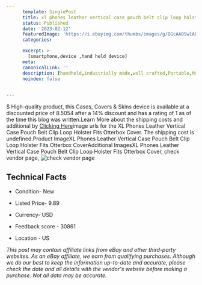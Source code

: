 ```yaml
---
      template: SinglePost
      title: xl phones leather vertical case pouch belt clip loop holster fits otterbox cover
      status: Published
      date: '2023-02-12'
      featuredImage: 'https://i.ebayimg.com/thumbs/images/g/OGcAAOSwlAFb19jB/s-l225.jpg'
      categories: 

      excerpt: >-
        [smartphone,device ,hand held device]
      meta:
      canonicalLink: ''
      description: [handheld,industrially made,well crafted,Portable,Mobile,Compact,Convenient,Lightweight,Maneuverable,Man-portable,Miniature,Carriable,Hand-held,Light,Holdable,Transportable,Mobile device,Pocket-sized,On-the-go,Wireless,Cordless,Compact size,Convenient size, smartphone,device ,hand held device]
      noindex: false

        
---
```

$
    High-quality product, this Cases, Covers & Skins device is available at a discounted price of 8.5054 after a 14% discount and has a rating of 1 as of the time this blog was written.Learn More about the shipping costs and additional by [Clicking Here](https://www.ebay.com/itm/273533098420?hash=item3fafd7d9b4%3Ag%3AOGcAAOSwlAFb19jB&mkevt=1&mkcid=1&mkrid=711-53200-19255-0&campid=%253CePNCampaignId%253E&customid=%253CreferenceId%253E&toolid=10049)image urls for the XL Phones Leather Vertical Case Pouch Belt Clip Loop Holster Fits Otterbox Cover. The shipping cost is undefined.Product ImageXL Phones Leather Vertical Case Pouch Belt Clip Loop Holster Fits Otterbox CoverAdditional ImagesXL Phones Leather Vertical Case Pouch Belt Clip Loop Holster Fits Otterbox Cover, check vendor page, ![check vendor page](https://origin-galleryplus.ebayimg.com/ws/web/273533098420_2_0_1/225x225.jpg,https://origin-galleryplus.ebayimg.com/ws/web/273533098420_3_0_1/225x225.jpg,https://origin-galleryplus.ebayimg.com/ws/web/273533098420_4_0_1/225x225.jpg,https://origin-galleryplus.ebayimg.com/ws/web/273533098420_5_0_1/225x225.jpg,https://origin-galleryplus.ebayimg.com/ws/web/273533098420_6_0_1/225x225.jpg,https://origin-galleryplus.ebayimg.com/ws/web/273533098420_7_0_1/225x225.jpg,https://origin-galleryplus.ebayimg.com/ws/web/273533098420_8_0_1/225x225.jpg,https://origin-galleryplus.ebayimg.com/ws/web/273533098420_9_0_1/225x225.jpg,https://origin-galleryplus.ebayimg.com/ws/web/273533098420_10_0_1/225x225.jpg,https://origin-galleryplus.ebayimg.com/ws/web/273533098420_11_0_1/225x225.jpg,https://origin-galleryplus.ebayimg.com/ws/web/273533098420_12_0_1/225x225.jpg)
    
    

 ## Technical Facts 



     
      

 - Condition- New 


      

 - Listed Price- 9.89 


      

 - Currency- USD 


      

 - Feedback score - 30861 


      

 - Location - US 


      
      

 *_This post may contain affiliate links from eBay and other third-party websites. As an eBay affiliate, we earn from qualifying purchases. Although we do our best to keep the information up-to-date and accurate, please check the date and all details with the vendor's website before making a purchase. Not all data may be accurate._*



    
    
    
    
    
